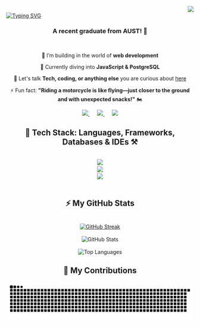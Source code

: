 <img align="right" src="https://visitor-badge.laobi.icu/badge?page_id=sheiikhaminul.sheiikhaminul" />
<br/>
<a href="https://git.io/typing-svg"><img src="https://readme-typing-svg.demolab.com?font=Fira+Code&weight=900&size=50&pause=200&color=7E0D0FF6&center=true&vCenter=true&multiline=true&width=1350&height=150&lines=Hey!+It's+Sheikh+Aminul.+%F0%9F%92%AC;%F0%9F%96%A5%EF%B8%8F+Coding+and+problem-solving+are+my+jam!+%E2%9A%99%EF%B8%8F" alt="Typing SVG" /></a>
<br/>
<h3 align="center">A recent graduate from AUST! 🚀</h3>

<br/>

<div align="center">
 
 🔭 I’m building in the world of **web development**  
 
 🌱 Currently diving into **JavaScript & PostgreSQL**  

💬 Let's talk **Tech, coding, or anything else** you are curious about [here](https://github.com/sheiikhaminul/sheiikhaminul/issues)

⚡ Fun fact: **"Riding a motorcycle is like flying—just closer to the ground and with unexpected snacks!"** 🏍️   

</div>

<div align="center">
  <a href="mailto:sheiikhaminul@gmail.com" style="margin: 0 10px;">
    <img src="https://img.shields.io/badge/Gmail-333333?style=for-the-badge&logo=gmail&logoColor=maroon" />
  </a>
  <a href="https://linkedin.com/in/sheiikhaminul" target="_blank" style="margin: 0 10px;">
    <img src="https://img.shields.io/badge/LinkedIn-0A3981?style=for-the-badge&logo=linkedin&logoColor=black" />
  </a>
  <a href="https://sheiikhaminul.github.io" target="_blank" style="margin: 0 10px;">
    <img src="https://img.shields.io/badge/Portfolio-800000?style=for-the-badge&logo=link&logoColor=white" />
  </a>
</div>

<h2 align="center">📌 Tech Stack: Languages, Frameworks, Databases & IDEs ⚒️</h2>
<br/>
<div align="center">
    <img src="https://skillicons.dev/icons?i=c,cpp,cs,python,javascript,java,php,kotlin,threejs,html,css,tailwind" /><br>
    <img src="https://skillicons.dev/icons?i=postgresql,mysql,firebase,tensorflow,pytorch,linux,ubuntu,latex,matlab" /><br>
    <img src="https://skillicons.dev/icons?i=git,github,arduino,vscode,visualstudio,androidstudio,pycharm,photoshop" /><br>
</div>
<br/>


<div align="center">
<div align="center">
    <h2>⚡ My GitHub Stats </h2>
    <br>
    <!-- GitHub Streak -->
    <a href="https://git.io/streak-stats">
        <img src="https://github-readme-streak-stat-mu.vercel.app?user=sheiikhaminul&theme=dark&date_format=j%20M%5B%20Y%5D&card_width=500&card_height=200&ring=6F0000&currStreakLabel=860707&fire=AD0000&sideNums=7C7C7C" alt="GitHub Streak" />
    </a>
    <br><br> 
    <!-- GitHub Stats -->
    <img src="https://github-readme-stats.vercel.app/api?username=sheiikhaminul&show_icons=true&theme=dark&locale=en" alt="GitHub Stats" />
    <br><br>
    <!-- Top Languages -->
    <img src="https://github-readme-stats.vercel.app/api/top-langs?username=sheiikhaminul&show_icons=true&theme=dark&title_color=d6d6d6&text_color=999999&bg_color=1c1c1c&locale=en&layout=compact" alt="Top Languages" />
</div>


<div align="center">
  <h2>🎯 My Contributions </h2>
  
  <img alt="snake eating my contributions" src="https://raw.githubusercontent.com/sheiikhaminul/sheiikhaminul/output/github-contribution-grid-snake.svg" />
  
  <br/><br/><br/>
</div>



